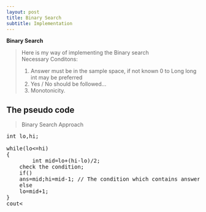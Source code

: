 ```yaml
---
layout: post
title: Binary Search
subtitle: Implementation
---
```



**Binary Search**


>Here is my way of implementing the Binary search    
>Necessary Conditons:  
>  
>1. Answer must be in the sample space, if not known 0 to Long long int may be preferred  
>2. Yes / No should be followed...  
>3. Monotonicity.  

## The pseudo code  
>Binary Search Approach  
<pre>
int lo,hi;  

while(lo<=hi)  
{  
        int mid=lo+(hi-lo)/2;  
	check the condition;  
	if()  
	ans=mid;hi=mid-1; // The condition which contains answer, in that make ans=mid  
	else  
	lo=mid+1;  
}  
cout<<ans;  
</pre>

